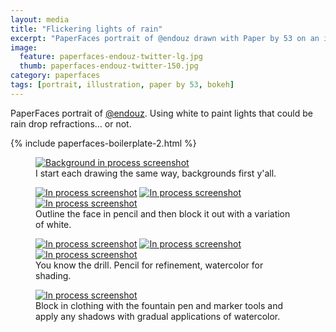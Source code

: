 ```yaml
---
layout: media
title: "Flickering lights of rain"
excerpt: "PaperFaces portrait of @endouz drawn with Paper by 53 on an iPad."
image: 
  feature: paperfaces-endouz-twitter-lg.jpg
  thumb: paperfaces-endouz-twitter-150.jpg
category: paperfaces
tags: [portrait, illustration, paper by 53, bokeh]
---
```


PaperFaces portrait of [@endouz](http://twitter.com/endouz). Using white to paint lights that could be rain drop refractions… or not.

{% include paperfaces-boilerplate-2.html %}

<figure>
	<a href="{{ site.url }}/images/paperfaces-endouz-process-1-lg.jpg"><img src="{{ site.url }}/images/paperfaces-endouz-process-1-600.jpg" alt="Background in process screenshot"></a>
	<figcaption>I start each drawing the same way, backgrounds first y'all.</figcaption>
</figure>

<figure class="third">
	<a href="{{ site.url }}/images/paperfaces-endouz-process-2-lg.jpg"><img src="{{ site.url }}/images/paperfaces-endouz-process-2-600.jpg" alt="In process screenshot"></a>
	<a href="{{ site.url }}/images/paperfaces-endouz-process-3-lg.jpg"><img src="{{ site.url }}/images/paperfaces-endouz-process-3-600.jpg" alt="In process screenshot"></a>
	<a href="{{ site.url }}/images/paperfaces-endouz-process-4-lg.jpg"><img src="{{ site.url }}/images/paperfaces-endouz-process-4-600.jpg" alt="In process screenshot"></a>
	<figcaption>Outline the face in pencil and then block it out with a variation of white.</figcaption>
</figure>

<figure class="third">
	<a href="{{ site.url }}/images/paperfaces-endouz-process-5-lg.jpg"><img src="{{ site.url }}/images/paperfaces-endouz-process-5-600.jpg" alt="In process screenshot"></a>
	<a href="{{ site.url }}/images/paperfaces-endouz-process-6-lg.jpg"><img src="{{ site.url }}/images/paperfaces-endouz-process-6-600.jpg" alt="In process screenshot"></a>
	<a href="{{ site.url }}/images/paperfaces-endouz-process-7-lg.jpg"><img src="{{ site.url }}/images/paperfaces-endouz-process-7-600.jpg" alt="In process screenshot"></a>
	<figcaption>You know the drill. Pencil for refinement, watercolor for shading.</figcaption>
</figure>

<figure>
	<a href="{{ site.url }}/images/paperfaces-endouz-process-8-lg.jpg"><img src="{{ site.url }}/images/paperfaces-endouz-process-8-600.jpg" alt="In process screenshot"></a>
	<figcaption>Block in clothing with the fountain pen and marker tools and apply any shadows with gradual applications of watercolor.</figcaption>
</figure>